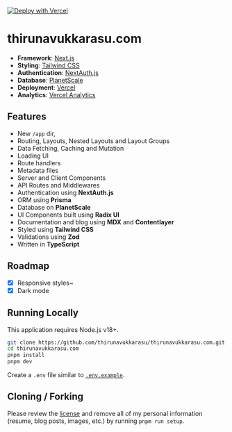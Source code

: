 [![Deploy with Vercel](https://vercel.com/button)](https://vercel.com/new/clone?repository-url=https%3A%2F%2Fgithub.com%2Fthirunavukkarasu%2Fthirunavukkarasu.com)

# thirunavukkarasu.com

- **Framework**: [Next.js](https://nextjs.org/)
- **Styling**: [Tailwind CSS](https://tailwindcss.com)
- **Authentication**: [NextAuth.js](https://next-auth.js.org)
- **Database**: [PlanetScale](https://planetscale.com)
- **Deployment**: [Vercel](https://vercel.com)
- **Analytics**: [Vercel Analytics](https://vercel.com/analytics)

## Features

- New `/app` dir,
- Routing, Layouts, Nested Layouts and Layout Groups
- Data Fetching, Caching and Mutation
- Loading UI
- Route handlers
- Metadata files
- Server and Client Components
- API Routes and Middlewares
- Authentication using **NextAuth.js**
- ORM using **Prisma**
- Database on **PlanetScale**
- UI Components built using **Radix UI**
- Documentation and blog using **MDX** and **Contentlayer**
- Styled using **Tailwind CSS**
- Validations using **Zod**
- Written in **TypeScript**

## Roadmap

- [x] Responsive styles~
- [x] Dark mode

## Running Locally

This application requires Node.js v18+.

```bash
git clone https://github.com/thirunavukkarasu/thirunavukkarasu.com.git
cd thirunavukkarasu.com
pnpm install
pnpm dev
```

Create a `.env` file similar to [`.env.example`](https://github.com/thirunavukkarasu/thirunavukkarasu.com/blob/main/.env.example).

## Cloning / Forking

Please review the [license](https://github.com/thirunavukkarasu/thirunavukkarasu.com/blob/main/LICENSE) and remove all of my personal information (resume, blog posts, images, etc.) by running `pnpm run setup`.
